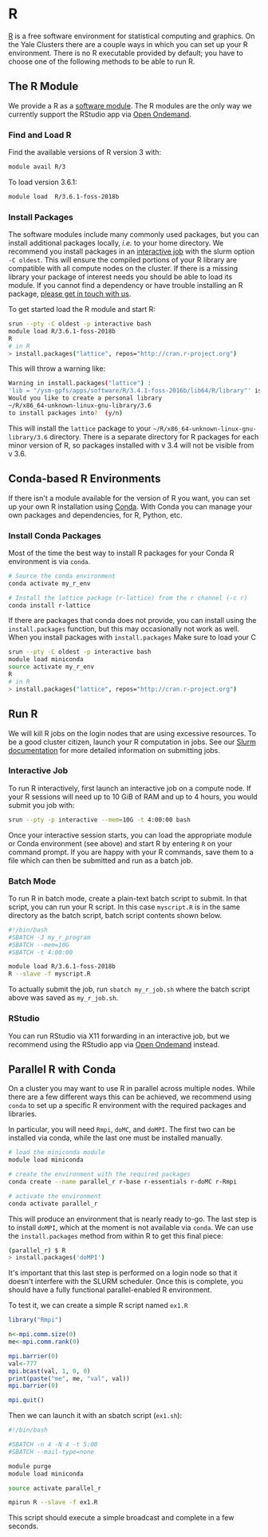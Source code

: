 # R

[R](https://www.r-project.org/about.html) is a free software environment for statistical computing and graphics. On the Yale Clusters there are a couple ways in which you can set up your R environment. There is no R executable provided by default; you have to choose one of the following methods to be able to run R.

## The R Module

We provide a R as a [software module](/clusters-at-yale/applications/modules). The R modules are the only way we currently support the RStudio app via [Open Ondemand](/clusters-at-yale/access/ood/#interactive-apps).

### Find and Load R

Find the available versions of R version 3 with:

``` bash
module avail R/3
```

To load version 3.6.1:

``` bash
module load  R/3.6.1-foss-2018b
```

### Install Packages

The software modules include many commonly used packages, but you can install additional packages locally, _i.e._ to your home directory. We recommend you install packages in an [interactive job](/clusters-at-yale/job-scheduling/#interactive-jobs) with the slurm option `-C oldest`. This will ensure the compiled portions of your R library are compatible with all compute nodes on the cluster. If there is a missing library your package of interest needs you should be able to load its module. If you cannot find a dependency or have trouble installing an R package, [please get in touch with us](/#web-and-email-support).

To get started load the R module and start R:

```bash
srun --pty -C oldest -p interactive bash
module load R/3.6.1-foss-2018b
R
# in R
> install.packages("lattice", repos="http://cran.r-project.org")
```

This will throw a warning like:

```bash
Warning in install.packages("lattice") :
'lib = "/ysm-gpfs/apps/software/R/3.4.1-foss-2016b/lib64/R/library"' is not writable
Would you like to create a personal library
~/R/x86_64-unknown-linux-gnu-library/3.6
to install packages into?  (y/n)
```

This will install the `lattice` package to your `~/R/x86_64-unknown-linux-gnu-library/3.6` directory. There is a separate directory for R packages for each minor version of R, so packages installed with v 3.4 will not be visible from v 3.6.


## Conda-based R Environments

If there isn't a module available for the version of R you want, you can set up your own R installation using [Conda](/clusters-at-yale/guides/conda). With Conda you can manage your own packages and dependencies, for R, Python, etc.

### Install Conda Packages

Most of the time the best way to install R packages for your Conda R environment is via `conda`.

``` bash
# Source the conda environment
conda activate my_r_env

# Install the lattice package (r-lattice) from the r channel (-c r)
conda install r-lattice

```

If there are packages that conda does not provide, you can install using the `install.packages` function, but this may occasionally not work as well. When you install packages with `install.packages` Make sure to load your C

``` bash
srun --pty -C oldest -p interactive bash
module load miniconda
source activate my_r_env
R
# in R
> install.packages("lattice", repos="http://cran.r-project.org")
```

## Run R

We will kill R jobs on the login nodes that are using excessive resources. To be a good cluster citizen, launch your R computation in jobs. See our [Slurm documentation](/clusters-at-yale/job-scheduling) for more detailed information on submitting jobs.

### Interactive Job

To run R interactively, first launch an interactive job on a compute node. If your R sessions will need up to 10 GiB of RAM and up to 4 hours, you would submit you job with:

``` bash
srun --pty -p interactive --mem=10G -t 4:00:00 bash
```

Once your interactive session starts, you can load the appropriate module or Conda environment (see above) and start R by entering `R` on your command prompt. If you are happy with your R commands, save them to a file which can then be submitted and run as a batch job.

### Batch Mode

To run R in batch mode, create a plain-text batch script to submit. In that script, you can run your R script. In this case `myscript.R` is in the same directory as the batch script, batch script contents shown below.

``` bash
#!/bin/bash
#SBATCH -J my_r_program
#SBATCH --mem=10G
#SBATCH -t 4:00:00

module load R/3.6.1-foss-2018b
R --slave -f myscript.R
```

To actually submit the job, run `sbatch my_r_job.sh` where the batch script above was saved as `my_r_job.sh`.

### RStudio

You can run RStudio via X11 forwarding in an interactive job, but we recommend using the RStudio app via [Open Ondemand](/clusters-at-yale/access/ood/#interactive-apps) instead.

## Parallel R with Conda

On a cluster you may want to use R in parallel across multiple nodes. While there are a few different ways this can be achieved, we recommend using `conda` to set up a specific R environment with the required packages and libraries.

In particular, you will need `Rmpi`, `doMC`, and `doMPI`. The first two can be installed via conda, while the last one must be installed manually.

```bash
# load the miniconda module
module load miniconda

# create the environment with the required packages
conda create --name parallel_r r-base r-essentials r-doMC r-Rmpi

# activate the environment
conda activate parallel_r
```

This will produce an environment that is nearly ready to-go. 
The last step is to install `doMPI`, which at the moment is not available via `conda`.
We can use the `install.packages` method from within R to get this final piece:
```bash
(parallel_r) $ R
> install.packages('doMPI')
```
It's important that this last step is performed on a login node so that it doesn't interfere with 
the SLURM scheduler. 
Once this is complete, you should have a fully functional parallel-enabled R environment.

To test it, we can create a simple R script named `ex1.R`

```R
library("Rmpi")

n<-mpi.comm.size(0)
me<-mpi.comm.rank(0)

mpi.barrier(0)
val<-777
mpi.bcast(val, 1, 0, 0)
print(paste("me", me, "val", val))
mpi.barrier(0)

mpi.quit()

```

Then we can launch it with an sbatch script (`ex1.sh`):

```sh
#!/bin/bash

#SBATCH -n 4 -N 4 -t 5:00
#SBATCH --mail-type=none

module purge
module load miniconda

source activate parallel_r

mpirun R --slave -f ex1.R
```

This script should execute a simple broadcast and complete in a few seconds. 


